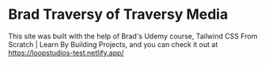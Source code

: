 # Brad Traversy of Traversy Media
This site was built with the help of Brad's Udemy course, Tailwind CSS From Scratch | Learn By Building Projects, and you can check it out at https://loopstudios-test.netlify.app/
